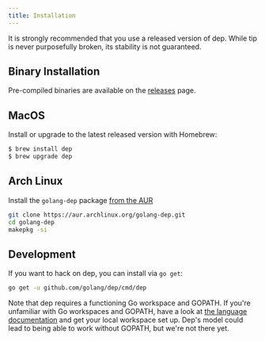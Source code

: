 ```yaml
---
title: Installation
---
```


It is strongly recommended that you use a released version of dep. While tip is never purposefully broken, its stability is not guaranteed.


## Binary Installation

Pre-compiled binaries are available on the [releases](https://github.com/golang/dep/releases) page.

## MacOS

Install or upgrade to the latest released version with Homebrew:

```sh
$ brew install dep
$ brew upgrade dep
```

## Arch Linux

Install the `golang-dep` package [from the AUR](https://aur.archlinux.org/packages/golang-dep/)

```sh
git clone https://aur.archlinux.org/golang-dep.git
cd golang-dep
makepkg -si
```

## Development

If you want to hack on dep, you can install via `go get`:

```sh
go get -u github.com/golang/dep/cmd/dep
```
Note that dep requires a functioning Go workspace and GOPATH. If you're unfamiliar with Go workspaces and GOPATH, have a look at [the language documentation](https://golang.org/doc/code.html#Organization) and get your local workspace set up. Dep's model could lead to being able to work without GOPATH, but we're not there yet.
